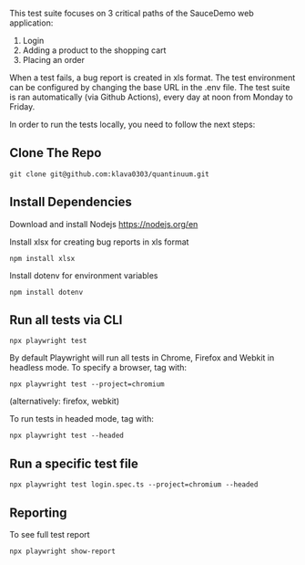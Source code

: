 This test suite focuses on 3 critical paths of the SauceDemo web application: 
1. Login 
2. Adding a product to the shopping cart 
3. Placing an order 

When a test fails, a bug report is created in xls format. 
The test environment can be configured by changing the base URL in the .env file. 
The test suite is ran automatically (via Github Actions), every day at noon from Monday to Friday. 

In order to run the tests locally, you need to follow the next steps: 

## Clone The Repo

```
git clone git@github.com:klava0303/quantinuum.git
```

## Install Dependencies
Download and install Nodejs https://nodejs.org/en

Install xlsx for creating bug reports in xls format 
```
npm install xlsx
```

Install dotenv for environment variables 
```
npm install dotenv
```

## Run all tests via CLI 
```
npx playwright test 
```

By default Playwright will run all tests in Chrome, Firefox and Webkit in headless mode. 
To specify a browser, tag with: 
```
npx playwright test --project=chromium 
```
(alternatively: firefox, webkit)

To run tests in headed mode, tag with: 
```
npx playwright test --headed 
```

## Run a specific test file
```
npx playwright test login.spec.ts --project=chromium --headed
```

## Reporting 
To see full test report 
```
npx playwright show-report
```
